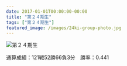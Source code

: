 ```yaml
---
date: 2017-01-01T00:00:00-00:00
title: "第２４期生"
tags: ["第２４期生"]
featured_image: /images/24ki-group-photo.jpg
---
```


![第２４期生](/images/24ki-group-photo.jpg)

通算成績：121戦52勝66負3分　勝率：0.441

